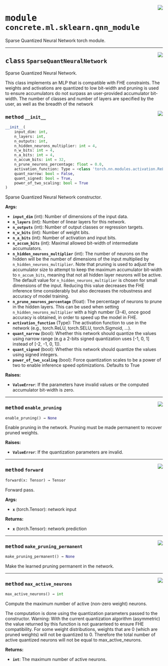 <!-- markdownlint-disable -->

<a href="../../../src/concrete/ml/sklearn/qnn_module.py#L0"><img align="right" style="float:right;" src="https://img.shields.io/badge/-source-cccccc?style=flat-square"></a>

# <kbd>module</kbd> `concrete.ml.sklearn.qnn_module`

Sparse Quantized Neural Network torch module.

______________________________________________________________________

<a href="../../../src/concrete/ml/sklearn/qnn_module.py#L15"><img align="right" style="float:right;" src="https://img.shields.io/badge/-source-cccccc?style=flat-square"></a>

## <kbd>class</kbd> `SparseQuantNeuralNetwork`

Sparse Quantized Neural Network.

This class implements an MLP that is compatible with FHE constraints. The weights and activations are quantized to low bit-width and pruning is used to ensure accumulators do not surpass an user-provided accumulator bit-width. The number of classes and number of layers are specified by the user, as well as the breadth of the network

<a href="../../../src/concrete/ml/sklearn/qnn_module.py#L25"><img align="right" style="float:right;" src="https://img.shields.io/badge/-source-cccccc?style=flat-square"></a>

### <kbd>method</kbd> `__init__`

```python
__init__(
    input_dim: int,
    n_layers: int,
    n_outputs: int,
    n_hidden_neurons_multiplier: int = 4,
    n_w_bits: int = 4,
    n_a_bits: int = 4,
    n_accum_bits: int = 32,
    n_prune_neurons_percentage: float = 0.0,
    activation_function: Type = <class 'torch.nn.modules.activation.ReLU'>,
    quant_narrow: bool = False,
    quant_signed: bool = True,
    power_of_two_scaling: bool = True
)
```

Sparse Quantized Neural Network constructor.

**Args:**

- <b>`input_dim`</b> (int):  Number of dimensions of the input data.
- <b>`n_layers`</b> (int):  Number of linear layers for this network.
- <b>`n_outputs`</b> (int):  Number of output classes or regression targets.
- <b>`n_w_bits`</b> (int):  Number of weight bits.
- <b>`n_a_bits`</b> (int):  Number of activation and input bits.
- <b>`n_accum_bits`</b> (int):  Maximal allowed bit-width of intermediate accumulators.
- <b>`n_hidden_neurons_multiplier`</b> (int):  The number of neurons on the hidden will be the  number of dimensions of the input multiplied by `n_hidden_neurons_multiplier`. Note  that pruning is used to adjust the accumulator size to attempt to keep the maximum  accumulator bit-width to `n_accum_bits`, meaning that not all hidden layer neurons  will be active. The default value for `n_hidden_neurons_multiplier` is chosen for  small dimensions of the input. Reducing this value decreases the FHE inference time  considerably but also decreases the robustness and accuracy of model training.
- <b>`n_prune_neurons_percentage`</b> (float):  The percentage of neurons to prune in the hidden  layers. This can be used when setting `n_hidden_neurons_multiplier` with a high  number (3-4), once good accuracy is obtained, in order to speed up the model in FHE.
- <b>`activation_function`</b> (Type):  The activation function to use in the network  (e.g., torch.ReLU, torch.SELU, torch.Sigmoid, ...).
- <b>`quant_narrow`</b> (bool):  Whether this network should quantize the values using narrow range  (e.g a 2-bits signed quantization uses \[-1, 0, 1\] instead of \[-2, -1, 0, 1\]).
- <b>`quant_signed`</b> (bool):  Whether this network should quantize the values using signed  integers.
- <b>`power_of_two_scaling`</b> (bool):  Force quantization scales to be a power of two to enable inference speed optimizations. Defaults to True

**Raises:**

- <b>`ValueError`</b>:  If the parameters have invalid values or the computed accumulator bit-width  is zero.

______________________________________________________________________

<a href="../../../src/concrete/ml/sklearn/qnn_module.py#L252"><img align="right" style="float:right;" src="https://img.shields.io/badge/-source-cccccc?style=flat-square"></a>

### <kbd>method</kbd> `enable_pruning`

```python
enable_pruning() → None
```

Enable pruning in the network. Pruning must be made permanent to recover pruned weights.

**Raises:**

- <b>`ValueError`</b>:  If the quantization parameters are invalid.

______________________________________________________________________

<a href="../../../src/concrete/ml/sklearn/qnn_module.py#L309"><img align="right" style="float:right;" src="https://img.shields.io/badge/-source-cccccc?style=flat-square"></a>

### <kbd>method</kbd> `forward`

```python
forward(x: Tensor) → Tensor
```

Forward pass.

**Args:**

- <b>`x`</b> (torch.Tensor):  network input

**Returns:**

- <b>`x`</b> (torch.Tensor):  network prediction

______________________________________________________________________

<a href="../../../src/concrete/ml/sklearn/qnn_module.py#L169"><img align="right" style="float:right;" src="https://img.shields.io/badge/-source-cccccc?style=flat-square"></a>

### <kbd>method</kbd> `make_pruning_permanent`

```python
make_pruning_permanent() → None
```

Make the learned pruning permanent in the network.

______________________________________________________________________

<a href="../../../src/concrete/ml/sklearn/qnn_module.py#L149"><img align="right" style="float:right;" src="https://img.shields.io/badge/-source-cccccc?style=flat-square"></a>

### <kbd>method</kbd> `max_active_neurons`

```python
max_active_neurons() → int
```

Compute the maximum number of active (non-zero weight) neurons.

The computation is done using the quantization parameters passed to the constructor. Warning: With the current quantization algorithm (asymmetric) the value returned by this function is not guaranteed to ensure FHE compatibility. For some weight distributions, weights that are 0 (which are pruned weights) will not be quantized to 0. Therefore the total number of active quantized neurons will not be equal to max_active_neurons.

**Returns:**

- <b>`int`</b>:  The maximum number of active neurons.
